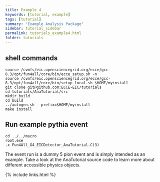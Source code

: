 ```yaml
---
title: Example 4
keywords: [tutorial, example]
tags: [tutorial]
summary: "Example Analysis Package"
sidebar: tutorial_sidebar
permalink: tutorials_example4.html
folder: tutorials
---
```



## shell commands

```
source /cvmfs/eic.opensciencegrid.org/ecce/gcc-8.3/opt/fun4all/core/bin/ecce_setup.sh -n
source /cvmfs/eic.opensciencegrid.org/ecce/gcc-8.3/opt/fun4all/core/bin/setup_local.sh $HOME/myinstall
git clone git@github.com:ECCE-EIC/tutorials
cd tutorials/AnaTutorial/src
mkdir build 
cd build
../autogen.sh --prefix=$HOME/myinstall
make install
```

## Run example pythia event

```
cd ../../macro
root.exe
.x Fun4All_G4_EICDetector_AnaTutorial.C(3)
```

The event run is a dummy 5 pion event and is simply intended as an example. Take a look at the AnaTutorial source code to learn more about different accessible physics objects.


{% include links.html %}
